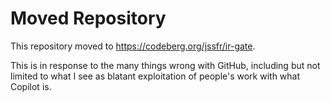# Moved Repository

This repository moved to https://codeberg.org/jssfr/ir-gate.

This is in response to the many things wrong with GitHub, including but
not limited to what I see as blatant exploitation of people's work with
what Copilot is.
